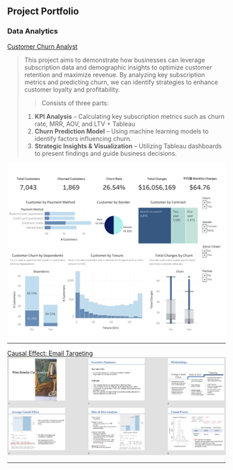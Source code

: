 ## Project Portfolio


### Data Analytics
[Customer Churn Analyst](pdf/Customer.html)
> This project aims to demonstrate how businesses can leverage subscription data and demographic insights to optimize customer retention and maximize revenue. By analyzing key subscription metrics and predicting churn, we can identify strategies to enhance customer loyalty and profitability.
> 
> >Consists of three parts:
> 1) **KPI Analysis** – Calculating key subscription metrics such as churn rate, MRR, AOV, and LTV + Tableau
> 2) **Churn Prediction Model** – Using machine learning models to identify factors influencing churn.
> 3) **Strategic Insights & Visualization** – Utilizing Tableau dashboards to present findings and guide business decisions.  
<img src="images/Customer.jpeg"/>

---
[Causal Effect: Email Targeting](pdf/Retailer.html)
<img src="images/Retailer.jpeg"/>

---



